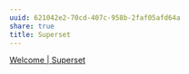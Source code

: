```yaml
---
uuid: 621042e2-70cd-407c-958b-2faf05afd64a
share: true
title: Superset
---
```

[Welcome | Superset](https://superset.apache.org/)